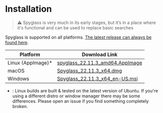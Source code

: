 # Installation

> ⚠️ Spyglass is very much in its early stages, but it’s in a place where it's
> functional and can be used to replace basic searches

Spyglass is supported on all platforms. [The latest release can always be found here][release-page].

| Platform          | Download Link |
| ----------------- | --------------------------------------------- |
| Linux (AppImage)* | [spyglass_22.11.3_amd64.AppImage][linux-link]  |
| macOS             | [Spyglass_22.11.3_x64.dmg][osx-link]           |
| Windows           | [Spyglass_22.11.3_x64_en-US.msi][windows-link] |


* : Linux builds are built & tested on the latest version of Ubuntu. If you're using
a different distro or window manager there may be some differences. Please open an issue
if you find something completely broken.

[release-page]: https://github.com/a5huynh/spyglass/releases
[linux-link]: https://github.com/a5huynh/spyglass/releases/download/v2022.11.3/spyglass_22.11.3_amd64.AppImage
[osx-link]: https://github.com/a5huynh/spyglass/releases/download/v2022.11.3/Spyglass_22.11.3_x64.dmg
[windows-link]: https://github.com/a5huynh/spyglass/releases/download/v2022.11.3/Spyglass_22.11.3_x64_en-US.msi